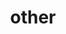 ---
layout: page
title: other
nav: false
nav_order: 6
dropdown: true
children:
    # - title: announcements
    #   permalink: /news/
    # - title: divider
    - title: blog
      permalink: /blog/
---